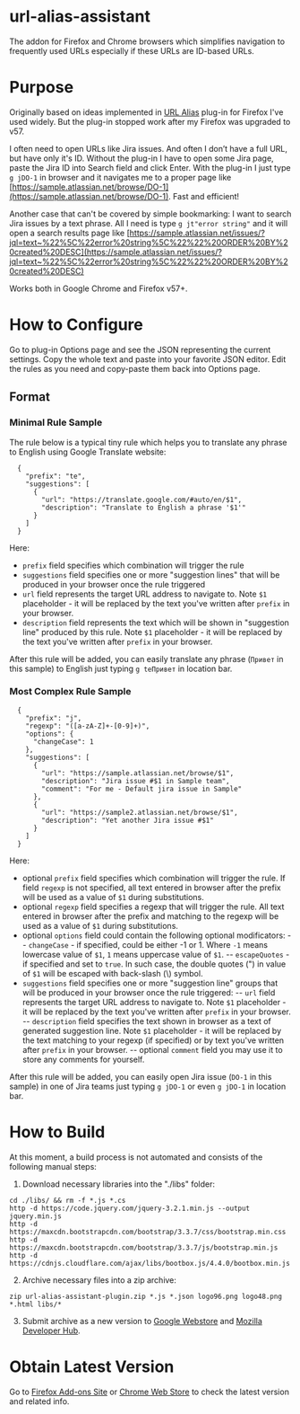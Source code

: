 # url-alias-assistant
The addon for Firefox and Chrome browsers which simplifies navigation to frequently used URLs especially if these URLs are ID-based URLs.

# Purpose
Originally based on ideas implemented in [URL Alias](https://addons.mozilla.org/en-US/firefox/addon/url-alias-8703/) plug-in for Firefox I've used widely. But the plug-in stopped work after my Firefox was upgraded to v57.

I often need to open URLs like Jira issues. And often I don’t have a full URL, but have only it's ID. Without the plug-in I have to open some Jira page, paste the Jira ID into Search field and click Enter.
With the plug-in I just type `g jDO-1` in browser and it navigates me to a proper page like [https://sample.atlassian.net/browse/DO-1](https://sample.atlassian.net/browse/DO-1). Fast and efficient!

Another case that can't be covered by simple bookmarking: I want to search Jira issues by a text phrase. All I need is type `g jt"error string"` and it will open a search results page like [https://sample.atlassian.net/issues/?jql=text~%22%5C%22error%20string%5C%22%22%20ORDER%20BY%20created%20DESC](https://sample.atlassian.net/issues/?jql=text~%22%5C%22error%20string%5C%22%22%20ORDER%20BY%20created%20DESC)

Works both in Google Chrome and Firefox v57+.

# How to Configure

Go to plug-in Options page and see the JSON representing the current settings.
Copy the whole text and paste into your favorite JSON editor.
Edit the rules as you need and copy-paste them back into Options page.

## Format

### Minimal Rule Sample
The rule below is a typical tiny rule which helps you to translate any phrase to English using Google Translate website:
```
  {
    "prefix": "te",
    "suggestions": [
      {
        "url": "https://translate.google.com/#auto/en/$1",
        "description": "Translate to English a phrase '$1'"
      }
    ]
  }
```

Here:

- `prefix` field specifies which combination will trigger the rule
- `suggestions` field specifies one or more "suggestion lines" that will be produced in your browser once the rule triggered
- `url` field represents the target URL address to navigate to. Note `$1` placeholder - it will be replaced by the text you've written after `prefix` in your browser.
- `description` field represents the text which will be shown in "suggestion line" produced by this rule. Note `$1` placeholder - it will be replaced by the text you've written after `prefix` in your browser.

After this rule will be added, you can easily translate any phrase (`Привет` in this sample) to English just typing `g teПривет` in location bar.

### Most Complex Rule Sample
```
  {
    "prefix": "j",
    "regexp": "([a-zA-Z]+-[0-9]+)",
    "options": {
      "changeCase": 1
    },
    "suggestions": [
      {
        "url": "https://sample.atlassian.net/browse/$1",
        "description": "Jira issue #$1 in Sample team",
        "comment": "For me - Default jira issue in Sample"
      },
      {
        "url": "https://sample2.atlassian.net/browse/$1",
        "description": "Yet another Jira issue #$1"
      }
    ]
  }
```
Here:

- optional `prefix` field specifies which combination will trigger the rule. If field `regexp` is not specified, all text entered in browser after the prefix will be used as a value of `$1` during substitutions.
- optional `regexp` field specifies a regexp that will trigger the rule. All text entered in browser after the prefix and matching to the regexp will be used as a value of `$1` during substitutions.
- optional `options` field could contain the following optional modificators:
-- `changeCase` - if specified, could be either -1 or 1. Where `-1` means lowercase value of `$1`, `1` means uppercase value of `$1`.
-- `escapeQuotes` - if specified and set to `true`. In such case, the double quotes (") in value of `$1` will be escaped with back-slash (\\) symbol.
- `suggestions` field specifies one or more "suggestion line" groups that will be produced in your browser once the rule triggered:
-- `url` field represents the target URL address to navigate to. Note `$1` placeholder - it will be replaced by the text you've written after `prefix` in your browser.
-- `description` field specifies the text shown in browser as a text of generated suggestion line. Note `$1` placeholder - it will be replaced by the text matching to your regexp (if specified) or by text you've written after `prefix` in your browser.
-- optional `comment` field you may use it to store any comments for yourself.

After this rule will be added, you can easily open Jira issue (`DO-1` in this sample) in one of Jira teams just typing `g jDO-1` or even `g jDO-1` in location bar.

# How to Build
At this moment, a build process is not automated and consists of the following manual steps:

1. Download necessary libraries into the "./libs" folder:
```
cd ./libs/ && rm -f *.js *.cs
http -d https://code.jquery.com/jquery-3.2.1.min.js --output jquery.min.js
http -d https://maxcdn.bootstrapcdn.com/bootstrap/3.3.7/css/bootstrap.min.css
http -d https://maxcdn.bootstrapcdn.com/bootstrap/3.3.7/js/bootstrap.min.js
http -d https://cdnjs.cloudflare.com/ajax/libs/bootbox.js/4.4.0/bootbox.min.js
```
2. Archive necessary files into a zip archive:
```
zip url-alias-assistant-plugin.zip *.js *.json logo96.png logo48.png *.html libs/*
```
3. Submit archive as a new version to [Google Webstore](https://chrome.google.com/webstore/developer/dashboard) and [Mozilla Developer Hub](https://addons.mozilla.org/en-US/developers/addons).

# Obtain Latest Version
Go to [Firefox Add-ons Site](https://addons.mozilla.org/en-US/firefox/addon/url-alias-assistant/) or [Chrome Web Store](https://chrome.google.com/webstore/detail/url-alias-assistant/mphkengpjhplgaenijfjiagldcnmndeb) to check the latest version and related info.

